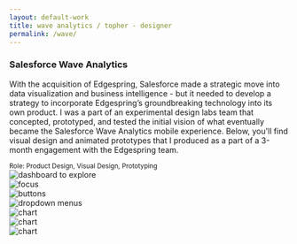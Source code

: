 ```yaml
---
layout: default-work
title: wave analytics / topher - designer
permalink: /wave/
---
```


<section class="mw-100 mw8-ns center ph5-l ph4 z-1 relative mb4 mb5-ns mt6 mt0-ns">
  <h3 class="ml0 mv0 lh-title"><b class="serif fw5 f2">Salesforce Wave Analytics</b></h3>
  <p class="f4 mh0 lh-copy mt2 mb3">
    With the acquisition of Edgespring, Salesforce made a strategic move into data visualization and business intelligence - but it needed to develop a strategy to incorporate Edgespring’s groundbreaking technology into its own product. I was a part of an experimental design labs team that concepted, prototyped, and tested the initial vision of what eventually became the Salesforce Wave Analytics mobile experience. Below, you'll find visual design and animated prototypes that I produced as a part of a 3-month engagement with the Edgespring team.
  </p>
  <small class="f5 fw7 mh0 ttu tracked silver mt0 lh-copy">Role: Product Design, Visual Design, Prototyping</small>
</section>

<section class="mw-100 mw9 center pa0 relative grid">
  <div class="w-100 grid-item load-one wave-1 contain-l cover mb4 h5 h6-m h7-l">
  </div>
</section>

<section class="mw-100 mw9 center pa0 relative grid mb0 bg-white">
  <div class="w-25-l w-50-m w-100 grid-item load-two hide-child">
    <img src="/assets/work/wave/new/dash-to-explore.gif" alt="dashboard to explore" class="mw-100">
  </div>
  <div class="w-25-l w-50-m w-100 grid-item load-three hide-child">
    <img src="/assets/work/wave/new/explore-focus.gif" alt="focus" class="mw-100">
  </div>
  <div class="w-25-l w-50-m w-100 grid-item load-four hide-child">
    <img src="/assets/work/wave/new/explore-drill.gif" alt="buttons" class="mw-100">
  </div>
  <div class="w-25-l w-50-m w-100 grid-item load-five hide-child">
    <img src="/assets/work/wave/new/explore-filter-drill.gif" alt="dropdown menus" class="mw-100">
  </div>
  <div class="w-33-l w-33-m w-100 grid-item load-six hide-child">
    <img src="/assets/work/wave/chart-01.png" alt="chart" class="mw-100">
  </div>
  <div class="w-33-l w-33-m w-100 grid-item load-seven hide-child">
    <img src="/assets/work/wave/chart-02.png" alt="chart" class="mw-100">
  </div>
  <div class="w-33-l w-33-m w-100 grid-item load-eight hide-child">
    <img src="/assets/work/wave/chart-03.png" alt="chart" class="mw-100">
  </div>
</section>